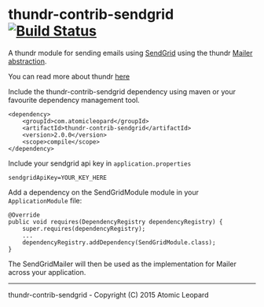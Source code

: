 thundr-contrib-sendgrid [![Build Status](https://travis-ci.org/atomicleopard/thundr-contrib-sendgrid.svg)](https://travis-ci.org/atomicleopard/thundr-contrib-sendgrid)
=================

A thundr module for sending emails using [SendGrid](http://sendgrid.com/) using the thundr [Mailer abstraction](http://3wks.github.io/thundr/2.0/email/index.html).

You can read more about thundr [here](http://3wks.github.io/thundr/)

Include the thundr-contrib-sendgrid dependency using maven or your favourite dependency management tool.
    
    <dependency>
  		<groupId>com.atomicleopard</groupId>
		<artifactId>thundr-contrib-sendgrid</artifactId>
		<version>2.0.0</version>
		<scope>compile</scope>
	</dependency>
    
Include your sendgrid api key in ``application.properties``

    sendgridApiKey=YOUR_KEY_HERE

Add a dependency on the SendGridModule module in your ``ApplicationModule`` file:

	@Override
	public void requires(DependencyRegistry dependencyRegistry) {
		super.requires(dependencyRegistry);
		...
		dependencyRegistry.addDependency(SendGridModule.class);
	}

The SendGridMailer will then be used as the implementation for Mailer across your application.	
    
--------------    
thundr-contrib-sendgrid - Copyright (C) 2015 Atomic Leopard    